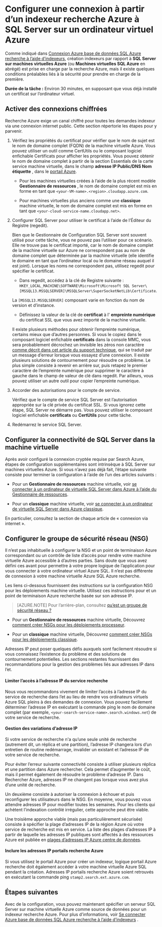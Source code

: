 <properties 
    pageTitle="Configurer une connexion à partir d’un indexeur recherche Azure à SQL Server sur un ordinateur virtuel Azure | Microsoft Azure | Indexeurs" 
    description="Activer des connexions chiffrées et configurer le pare-feu pour autoriser les connexions à SQL Server sur un ordinateur virtuel Azure (machine virtuelle) à partir d’un indexeur recherche Azure." 
    services="search" 
    documentationCenter="" 
    authors="jack4it" 
    manager="pablocas" 
    editor=""/>

<tags 
    ms.service="search" 
    ms.devlang="rest-api" 
    ms.workload="search" 
    ms.topic="article" 
    ms.tgt_pltfrm="na" 
    ms.date="09/26/2016" 
    ms.author="jackma"/>

# <a name="configure-a-connection-from-an-azure-search-indexer-to-sql-server-on-an-azure-vm"></a>Configurer une connexion à partir d’un indexeur recherche Azure à SQL Server sur un ordinateur virtuel Azure

Comme indiqué dans [Connexion Azure base de données SQL Azure recherche à l’aide d’indexeurs](search-howto-connecting-azure-sql-database-to-azure-search-using-indexers-2015-02-28.md#frequently-asked-questions), création indexeurs par rapport à **SQL Server sur machines virtuelles Azure** (ou **Machines virtuelles SQL Azure** en abrégé) est prise en charge par la recherche Azure, mais il existe quelques conditions préalables liés à la sécurité pour prendre en charge de la première. 

**Durée de la tâche :** Environ 30 minutes, en supposant que vous déjà installé un certificat sur l’ordinateur virtuel.

## <a name="enable-encrypted-connections"></a>Activer des connexions chiffrées

Recherche Azure exige un canal chiffré pour toutes les demandes indexeur via une connexion internet public. Cette section répertorie les étapes pour y parvenir.

1. Vérifiez les propriétés du certificat pour vérifier que le nom de sujet est le nom de domaine complet (FQDN) de la machine virtuelle Azure. Vous pouvez utiliser un outil comme CertUtils ou le composant logiciel enfichable Certificats pour afficher les propriétés. Vous pouvez obtenir le nom de domaine complet à partir de la section Essentials de la carte service machine virtuelle, dans le champ **adresse IP Public/DNS Nom étiquette** , dans le [portail Azure](https://portal.azure.com/).

    - Pour les machines virtuelles créées à l’aide de la plus récent modèle **Gestionnaire de ressources** , le nom de domaine complet est mis en forme en tant que `<your-VM-name>.<region>.cloudapp.azure.com`. 

    - Pour machines virtuelles plus anciens comme une **classique** machine virtuelle, le nom de domaine complet est mis en forme en tant que `<your-cloud-service-name.cloudapp.net>`. 

2. Configurer SQL Server pour utiliser le certificat à l’aide de l’Éditeur du Registre (regedit). 

    Bien que le Gestionnaire de Configuration SQL Server sont souvent utilisé pour cette tâche, vous ne pouvez pas l’utiliser pour ce scénario. Elle ne trouve pas le certificat importé, car le nom de domaine complet de la machine virtuelle sur Azure ne correspondent pas au nom de domaine complet que déterminée par la machine virtuelle (elle identifie le domaine en tant que l’ordinateur local ou le domaine réseau auquel il est joint). Lorsque les noms ne correspondent pas, utilisez regedit pour spécifier le certificat.

    - Dans regedit, accédez à la clé de Registre suivante : `HKEY_LOCAL_MACHINE\SOFTWARE\Microsoft\Microsoft SQL Server\[MSSQL13.MSSQLSERVER]\MSSQLServer\SuperSocketNetLib\Certificate`.
     
    La `[MSSQL13.MSSQLSERVER]` composant varie en fonction du nom de version et d’instance. 

    - Définissez la valeur de la clé de **certificat** à l' **empreinte numérique** du certificat SSL que vous avez importé de la machine virtuelle.

    Il existe plusieurs méthodes pour obtenir l’empreinte numérique, certains mieux que d’autres personnes. Si vous le copiez dans le composant logiciel enfichable **certificats** dans la console MMC, vous sera probablement décrochez un invisible les zéros non caractère [comme décrit dans cet article du support technique](https://support.microsoft.com/kb/2023869/), qui se traduit par un message d’erreur lorsque vous essayez d’une connexion. Il existe plusieurs solutions de contournement pour résoudre ce problème. Le plus simple consiste à revenir en arrière sur, puis retapez le premier caractère de l’empreinte numérique pour supprimer le caractère à gauche dans le champ de valeur de clé dans regedit. Par ailleurs, vous pouvez utiliser un autre outil pour copier l’empreinte numérique.

3. Accorder des autorisations pour le compte de service. 

    Vérifiez que le compte de service SQL Server est l’autorisation appropriée sur la clé privée du certificat SSL. Si vous ignorez cette étape, SQL Server ne démarre pas. Vous pouvez utiliser le composant logiciel enfichable **certificats** ou **CertUtils** pour cette tâche.

4. Redémarrez le service SQL Server.

## <a name="configure-sql-server-connectivity-in-the-vm"></a>Configurer la connectivité de SQL Server dans la machine virtuelle

Après avoir configuré la connexion cryptée requise par Search Azure, étapes de configuration supplémentaires sont intrinsèque à SQL Server sur machines virtuelles Azure. Si vous n’avez pas déjà fait, l’étape suivante consiste pour terminer la configuration à l’aide de l’un des articles suivants :

- Pour un **Gestionnaire de ressources** machine virtuelle, voir [se connecter à un ordinateur de virtuelle SQL Server dans Azure à l’aide du Gestionnaire de ressources](../virtual-machines/virtual-machines-windows-sql-connect.md). 

- Pour un **classique** machine virtuelle, voir [se connecter à un ordinateur de virtuelle SQL Server dans Azure classique](../virtual-machines/virtual-machines-windows-classic-sql-connect.md).

En particulier, consultez la section de chaque article de « connexion via internet ».

## <a name="configure-the-network-security-group-nsg"></a>Configurer le groupe de sécurité réseau (NSG)

Il n’est pas inhabituelle à configurer la NSG et un point de terminaison Azure correspondant ou un contrôle de liste d’accès pour rendre votre machine virtuelle Azure accessible à d’autres parties. Sans doute que vous avez défini ces avant pour permettre à votre propre logique de l’application pour vous connecter à votre ordinateur virtuel Azure SQL. Il n’est pas différente de connexion à votre machine virtuelle Azure SQL Azure recherche. 

Les liens ci-dessous fournissent des instructions sur la configuration NSG pour les déploiements machine virtuelle. Utilisez ces instructions pour et un point de terminaison Azure recherche basée sur son adresse IP.

> [AZURE.NOTE] Pour l’arrière-plan, consultez [qu’est un groupe de sécurité réseau ?](../virtual-network/virtual-networks-nsg.md)

- Pour un **Gestionnaire de ressources** machine virtuelle, Découvrez [comment créer NSGs pour les déploiements processeur](../virtual-network/virtual-networks-create-nsg-arm-pportal.md). 

- Pour un **classique** machine virtuelle, Découvrez [comment créer NSGs pour les déploiements classique](../virtual-network/virtual-networks-create-nsg-classic-ps.md).

Adresses IP peut poser quelques défis auxquels sont facilement résoudre si vous connaissez l’existence du problème et des solutions de contournement potentielles. Les sections restantes fournissent des recommandations pour la gestion des problèmes liés aux adresses IP dans l’et.

#### <a name="restrict-access-to-the-search-service-ip-address"></a>Limiter l’accès à l’adresse IP du service recherche

Nous vous recommandons vivement de limiter l’accès à l’adresse IP du service de recherche dans l’et au lieu de rendre vos ordinateurs virtuels Azure SQL pleins à des demandes de connexion. Vous pouvez facilement déterminer l’adresse IP en exécutant la commande ping le nom de domaine complet (par exemple, `<your-search-service-name>.search.windows.net`) de votre service de recherche.

#### <a name="managing-ip-address-fluctuations"></a>Gestion des variations d’adresse IP

Si votre service de recherche n'a qu’une seule unité de recherche (autrement dit, un réplica et une partition), l’adresse IP changera lors d’un entretien de routine redémarrage, invalider un existant et l’adresse IP de votre service de recherche.

Pour éviter l’erreur suivante connectivité consiste à utiliser plusieurs réplica et une partition dans Azure rechercher. Cela permet d’augmenter le coût, mais il permet également de résoudre le problème d’adresse IP. Dans Rechercher Azure, adresses IP ne changent pas lorsque vous avez plus d’une unité de recherche.

Un deuxième consiste à autoriser la connexion à échouer et puis reconfigurer les utilisateurs dans le NSG. En moyenne, vous pouvez vous attendre adresses IP pour modifier toutes les semaines. Pour les clients qui achètent l’indexation contrôlé irrégulier, cette approche peut être viable.

Une troisième approche viable (mais pas particulièrement sécurisée) consiste à spécifier la plage d’adresses IP de la région Azure où votre service de recherche est mis en service. La liste des plages d’adresses IP à partir de laquelle les adresses IP publiques sont affectés à des ressources Azure est publiée en [plages d’adresses IP Azure centre de données](https://www.microsoft.com/download/details.aspx?id=41653). 

#### <a name="include-the-azure-search-portal-ip-addresses"></a>Inclure les adresses IP portails recherche Azure

Si vous utilisez le portail Azure pour créer un indexeur, logique portail Azure recherche doit également accéder à votre machine virtuelle Azure SQL pendant la création. Adresses IP portails recherche Azure soient retrouvés en exécutant la commande ping `stamp2.search.ext.azure.com`.

## <a name="next-steps"></a>Étapes suivantes

Avec de la configuration, vous pouvez maintenant spécifier un serveur SQL Server sur machine virtuelle Azure comme source de données pour un indexeur recherche Azure. Pour plus d’informations, voir [Se connecter Azure base de données SQL Azure recherche à l’aide d’indexeurs](search-howto-connecting-azure-sql-database-to-azure-search-using-indexers-2015-02-28.md) .
